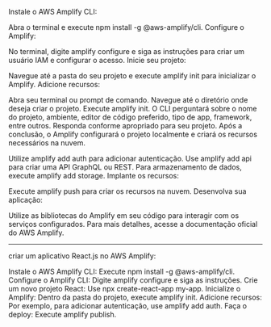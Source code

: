 Instale o AWS Amplify CLI:

Abra o terminal e execute npm install -g @aws-amplify/cli.
Configure o Amplify:

No terminal, digite amplify configure e siga as instruções para criar um usuário IAM e configurar o acesso.
Inicie seu projeto:

Navegue até a pasta do seu projeto e execute amplify init para inicializar o Amplify.
Adicione recursos:

Abra seu terminal ou prompt de comando.
Navegue até o diretório onde deseja criar o projeto.
Execute amplify init. O CLI perguntará sobre o nome do projeto, ambiente, editor de código preferido, tipo de app, framework, entre outros. Responda conforme apropriado para seu projeto.
Após a conclusão, o Amplify configurará o projeto localmente e criará os recursos necessários na nuvem.


Utilize amplify add auth para adicionar autenticação.
Use amplify add api para criar uma API GraphQL ou REST.
Para armazenamento de dados, execute amplify add storage.
Implante os recursos:

Execute amplify push para criar os recursos na nuvem.
Desenvolva sua aplicação:

Utilize as bibliotecas do Amplify em seu código para interagir com os serviços configurados.
Para mais detalhes, acesse a documentação oficial do AWS Amplify.


-----------------
criar um aplicativo React.js no AWS Amplify:

Instale o AWS Amplify CLI: Execute npm install -g @aws-amplify/cli.
Configure o Amplify CLI: Digite amplify configure e siga as instruções.
Crie um novo projeto React: Use npx create-react-app my-app.
Inicialize o Amplify: Dentro da pasta do projeto, execute amplify init.
Adicione recursos: Por exemplo, para adicionar autenticação, use amplify add auth.
Faça o deploy: Execute amplify publish.